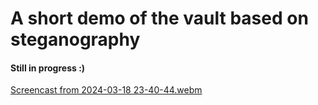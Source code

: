 # A short demo of the vault based on steganography
#### Still in progress :)


[Screencast from 2024-03-18 23-40-44.webm](https://github.com/Dani780-C/steg0vault_frontend/assets/79227896/d702100c-a73d-4326-93f0-5578bc5384a6)

